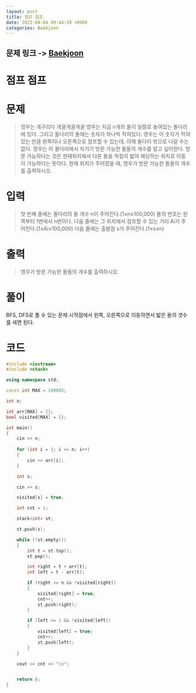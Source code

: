 ```yaml
---
layout: post
title: 점프 점프
date: 2022-08-04 09:44:19 +0900
categories: Baekjoon
---
```


## 문제 링크 -> [Baekjoon](https://www.acmicpc.net/problem/14248)
# 점프 점프

# 문제
> 영우는 개구리다 개굴개굴개굴
영우는 지금 n개의 돌이 일렬로 놓여있는 돌다리에 있다. 그리고 돌다리의 돌에는 숫자가 하나씩 적혀있다. 영우는 이 숫자가 적혀있는 만큼 왼쪽이나 오른쪽으로 점프할 수 있는데, 이때 돌다리 밖으로 나갈 수는 없다.
영우는 이 돌다리에서 자기가 방문 가능한 돌들의 개수를 알고 싶어한다. 방문 가능하다는 것은 현재위치에서 다른 돌을 적절히 밟아 해당하는 위치로 이동이 가능하다는 뜻이다.
현재 위치가 주어졌을 때, 영우가 방문 가능한 돌들의 개수를 출력하시오.

# 입력
> 첫 번째 줄에는 돌다리의 돌 개수 n이 주어진다.(1≤n≤100,000) 돌의 번호는 왼쪽부터 1번에서 n번이다. 다음 줄에는 그 위치에서 점프할 수 있는 거리 Ai가 주어진다.(1≤Ai≤100,000)
다음 줄에는 출발점 s가 주어진다.(1≤s≤n)

# 출력
> 영우가 방문 가능한 돌들의 개수를 출력하시오.

# 풀이
BFS, DFS로 풀 수 있는 문제 시작점에서 왼쪽, 오른쪽으로 이동하면서 밟은 돌의 갯수를 세면 된다.

# 코드
```c++
#include <iostream>
#include <stack>

using namespace std;

const int MAX = 100005;

int n;

int arr[MAX] = {};
bool visited[MAX] = {};

int main()
{
	cin >> n;
	
	for (int i = 1; i <= n; i++)
	{
		cin >> arr[i];
	}

	int s;

	cin >> s;

	visited[s] = true;

	int cnt = 1;

	stack<int> st;

	st.push(s);

	while (!st.empty())
	{
		int t = st.top();
		st.pop();

		int right = t + arr[t];
		int left = t - arr[t];

		if (right <= n && !visited[right])
		{
			visited[right] = true;
			cnt++;
			st.push(right);
		}

		if (left >= 1 && !visited[left])
		{
			visited[left] = true;
			cnt++;
			st.push(left);
		}
	}

	cout << cnt << "\n";


	return 0;
}
```